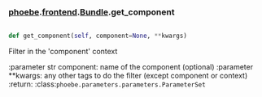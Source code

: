 ### [phoebe](phoebe.md).[frontend](phoebe.frontend.md).[Bundle](phoebe.frontend.Bundle.md).get_component

```py

def get_component(self, component=None, **kwargs)

```



Filter in the 'component' context

:parameter str component: name of the component (optional)
:parameter **kwargs: any other tags to do the filter
    (except component or context)
:return: :class:`phoebe.parameters.parameters.ParameterSet`

